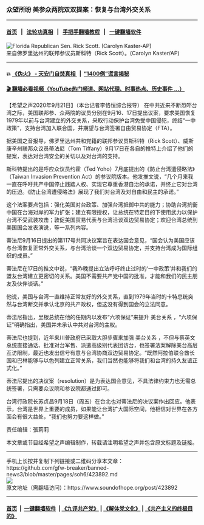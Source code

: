 ### 众望所盼 美参众两院双双提案：恢复与台湾外交关系
------------------------

#### [首页](https://github.com/gfw-breaker/banned-news3/blob/master/README.md) &nbsp;&nbsp;|&nbsp;&nbsp; [法轮功真相](https://github.com/begood0513/basic/blob/master/README.md)  &nbsp;&nbsp;|&nbsp;&nbsp; [手把手翻墙教程](https://github.com/gfw-breaker/guides/wiki)  &nbsp;&nbsp;|&nbsp;&nbsp; [一键翻墙软件](https://github.com/gfw-breaker/nogfw/blob/master/README.md)  



<div><img alt="Florida Republican Sen. Rick Scott. (Carolyn Kaster-AP)" src="https://img.soundofhope.org/2020-06/1591548496147.jpg"/>
<br/><figcaption class="caption">
 来自佛罗里达州的联邦参议员斯科特（Rick Scott）。(Carolyn Kaster/AP)
</figcaption></div><hr/>

#### 💥 [《伪火》 - 天安门自焚真相 ](http://158.247.195.190:10000/videos/blog/weihuo.html)&nbsp; |&nbsp; [“1400例”谎言揭秘  ](http://158.247.195.190:10000/videos/blog/jiexi1400.html)

#### [ 🎬  翻墙必看视频（YouTube热门频道、网站代理、时事热点、历史事件 ...）](https://github.com/gfw-breaker/links/blob/master/banned.md)

<div><div class="Content__Wrapper sc-1bvya0-0 grZQxZ">
 <p class="meta-top">
  <span class="meta">
   【希望之声2020年9月21日】（本台记者李恪恒综合报导）
  </span>
  在中共近来不断恐吓台湾之际，美国联邦参、众两院的议员分别在9月16、17日提出议案，要求美国恢复1979年以前与台湾建立的外交关系，采取行动保护台湾免受中国侵犯，终结“一中政策”，支持台湾加入联合国，并期望与台湾签署自由贸易协定（FTA）。
 </p>
 <p>
  据美国之音报导，佛罗里达州共和党籍的联邦参议员斯科特（Rick Scott）、威斯康辛州联邦众议员蒂法尼（Tom Tiffany）9月17日在各自的推特上介绍了他们的提案，表达对台湾安全的关切以及对台湾的支持。
 </p>
 <div class="AD_Embed__Wrap-sc-1xslmin-0 igMuqX module desktop">
  <div>
  </div>
 </div>
 <p>
  斯科特提出的是呼应众议员约霍（Ted Yoho）7月底提出的《防止台湾遭侵略法》（Taiwan Invasion Prevention Act）的参议院版本。他发推文说，“几个月来我一直在呼吁共产中国停止践踏人权、实现它尊重香港自治的承诺，并终止它对台湾的压迫。《防止台湾遭侵略法》展现了我们对台湾及对自由和民主的承诺。”
 </p>
 <p>
  这个法案要点包括：强化美国对台政策、加强台湾抵御中共的能力；协助台湾抗衡中国在台海对岸的军力扩张；建立有限授权，让总统在特定目的下使用武力以保护台湾不受武装攻击；敦促美国贸易代表与台湾洽谈双边贸易协定；欢迎台湾总统到美国国会发表演说，等一系列内容。
 </p>
 <p>
  蒂法尼9月16日提出的第117号共同决议案旨在表达国会意见，“国会认为美国应该与台湾恢复正常外交关系，与台湾洽谈一个双边贸易协定，并支持台湾成为国际组织的成员。”
 </p>
 <p>
  蒂法尼在17日的推文中说，“我昨晚提出立法呼吁终止过时的‘一中政策’并和我们的盟友台湾建立更密切的关系。美国不需要共产党中国的批准，才能和我们的民主朋友及伙伴谈话。”
 </p>
 <p>
  他说，美国与台湾一直维持正常友好的外交关系，直到1979年当时的卡特总统突然与台湾断交并承认北京的共产政权，但这没有得到国会的立法同意。
 </p>
 <p>
  蒂法尼指出，里根总统在他的任期内以发布“六项保证”来提升
  <ok href="/term/9575">
   美台关系
  </ok>
  ，“六项保证”明确指出，美国并未承认中共对台湾的主权。
 </p>
 <p>
  蒂法尼也提到，近年来川普政府已采取大胆步骤来加强
  <ok href="/term/9575">
   美台关系
  </ok>
  ，不但与蔡英文总统直接通话、批准对台军售、派遣高级别代表团访台，也签署法案解除美台高层互访限制，最近也发出信号有意与台湾协商双边贸易协定。“既然阿拉伯联合酋长国和巴林能够与以色列建立正常关系，我们当然也能够将我们和台湾的持久友谊正式化。”
 </p>
 <p>
  蒂法尼提出的决议案（resolution）是为表达国会意见，不具法律约束力也无需总统签署，只需要众议院和参议院都通过即可。
 </p>
 <p>
  台湾行政院长苏贞昌9月18日（周五）在台北也对蒂法尼的决议案作出回应。他表示，台湾是世界上重要的成员，如果能让台湾扩大国际空间，他相信对世界在各方面会有很大益处，“我们也努力要这样做。”
 </p>
 <p class="meta-btm">
  责任编辑：張莉莉
 </p>
 <p class="meta-btm">
  本文章或节目经希望之声编辑制作，转载请注明希望之声并包含原文标题及链接。
 </p>
</div>
</div>
<hr/>
手机上长按并复制下列链接或二维码分享本文章：<br/>
https://github.com/gfw-breaker/banned-news3/blob/master/pages/soh6/423892.md <br/>
<a href='https://github.com/gfw-breaker/banned-news3/blob/master/pages/soh6/423892.md'><img src='https://github.com/gfw-breaker/banned-news3/blob/master/pages/soh6/423892.md.png'/></a> <br/>
原文地址（需翻墙访问）：https://www.soundofhope.org/post/423892


------------------------
#### [首页](https://github.com/gfw-breaker/banned-news3/blob/master/README.md) &nbsp;|&nbsp; [一键翻墙软件](https://github.com/gfw-breaker/nogfw/blob/master/README.md) &nbsp;| [《九评共产党》](https://github.com/gfw-breaker/9ping.md/blob/master/README.md#九评之一评共产党是什么) | [《解体党文化》](https://github.com/gfw-breaker/jtdwh.md/blob/master/README.md) | [《共产主义的终极目的》](https://github.com/gfw-breaker/gczydzjmd.md/blob/master/README.md)


<img src='http://gfw-breaker.win/banned-news3/pages/soh6/423892.md' width='0px' height='0px'/>